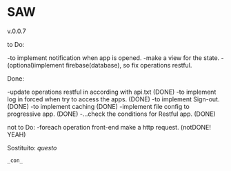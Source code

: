 # SAW
v.0.0.7

to Do:

-to implement notification when app is opened.
-make a view for the state.
-(optional)implement firebase(database), so fix operations restful.

Done:

-update operations restful in according with api.txt (DONE)
-to implement log in forced when try to access the apps. (DONE)
-to implement Sign-out. (DONE)
-to implement caching (DONE)
-implement file config to progressive app. (DONE)
-...check the conditions for Restful app. (DONE)

not to Do:
-foreach operation front-end make a http request. (notDONE! YEAH)

Sostituito:
    _questo_
<!-- <script type="module">
import styles from './src/styles.css' assert { type: "css" };
document.adoptedStyleSheets = [styles];
</script> -->
    _con_
<link rel="stylesheet" href="./src/styles.css">